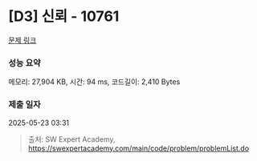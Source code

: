 # [D3] 신뢰 - 10761 

[문제 링크](https://swexpertacademy.com/main/code/problem/problemDetail.do?contestProbId=AXSVc1TqEAYDFAQT) 

### 성능 요약

메모리: 27,904 KB, 시간: 94 ms, 코드길이: 2,410 Bytes

### 제출 일자

2025-05-23 03:31



> 출처: SW Expert Academy, https://swexpertacademy.com/main/code/problem/problemList.do